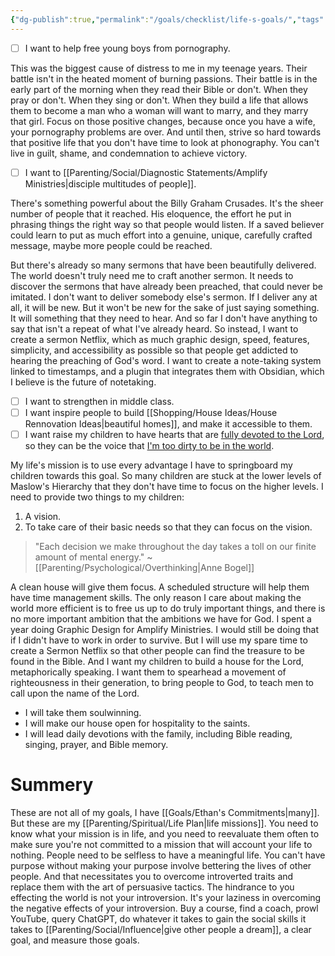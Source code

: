 ```yaml
---
{"dg-publish":true,"permalink":"/goals/checklist/life-s-goals/","tags":["goals"],"created":"Apr 2, 2020, 8:01 PM","updated":""}
---
```



- [ ] I want to help free young boys from pornography.

This was the biggest cause of distress to me in my teenage years. Their battle isn't in the heated moment of burning passions. Their battle is in the early part of the morning when they read their Bible or don't. When they pray or don't. When they sing or don't. When they build a life that allows them to become a man who a woman will want to marry, and they marry that girl. Focus on those positive changes, because once you have a wife, your pornography problems are over. And until then, strive so hard towards that positive life that you don't have time to look at phonography. You can't live in guilt, shame, and condemnation to achieve victory.

- [ ] I want to [[Parenting/Social/Diagnostic Statements/Amplify Ministries\|disciple multitudes of people]].

There's something powerful about the Billy Graham Crusades. It's the sheer number of people that it reached. His eloquence, the effort he put in phrasing things the right way so that people would listen. If a saved believer could learn to put as much effort into a genuine, unique, carefully crafted message, maybe more people could be reached.

But there's already so many sermons that have been beautifully delivered. The world doesn't truly need me to craft another sermon. It needs to discover the sermons that have already been preached, that could never be imitated. I don't want to deliver somebody else's sermon. If I deliver any at all, it will be new. But it won't be new for the sake of just saying something. It will something that they need to hear. And so far I don't have anything to say that isn't a repeat of what I've already heard. So instead, I want to create a sermon Netflix, which as much graphic design, speed, features, simplicity, and accessibility as possible so that people get addicted to hearing the preaching of God's word. I want to create a note-taking system linked to timestamps, and a plugin that integrates them with Obsidian, which I believe is the future of notetaking.

- [ ] I want to strengthen in middle class.
- [ ] I want inspire people to build [[Shopping/House Ideas/House Rennovation Ideas\|beautiful homes]], and make it accessible to them.
- [ ] I want raise my children to have hearts that are [fully devoted to the Lord](https://www.biblegateway.com/passage/?search=2+Chronicles+16%3A9&version=KJV), so they can be the voice that [I'm too dirty to be in the world](https://www.biblegateway.com/passage/?search=1+Chronicles+28%3A3-6&version=KJV).

My life's mission is to use every advantage I have to springboard my children towards this goal. So many children are stuck at the lower levels of Maslow's Hierarchy that they don't have time to focus on the higher levels. I need to provide two things to my children:

1. A vision.
2. To take care of their basic needs so that they can focus on the vision.

> "Each decision we make throughout the day takes a toll on our finite amount of mental energy." ~ [[Parenting/Psychological/Overthinking\|Anne Bogel]]

A clean house will give them focus. A scheduled structure will help them have time management skills. The only reason I care about making the world more efficient is to free us up to do truly important things, and there is no more important ambition that the ambitions we have for God. I spent a year doing Graphic Design for Amplify Ministries. I would still be doing that if I didn't have to work in order to survive. But I will use my spare time to create a Sermon Netflix so that other people can find the treasure to be found in the Bible. And I want my children to build a house for the Lord, metaphorically speaking. I want them to spearhead a movement of righteousness in their generation, to bring people to God, to teach men to call upon the name of the Lord.

- I will take them soulwinning.
- I will make our house open for hospitality to the saints.
- I will lead daily devotions with the family, including Bible reading, singing, prayer, and Bible memory.

# Summery

These are not all of my goals, I have [[Goals/Ethan's Commitments\|many]]. But these are my [[Parenting/Spiritual/Life Plan\|life missions]]. You need to know what your mission is in life, and you need to reevaluate them often to make sure you're not committed to a mission that will account your life to nothing. People need to be selfless to have a meaningful life. You can't have purpose without making your purpose involve bettering the lives of other people. And that necessitates you to overcome introverted traits and replace them with the art of persuasive tactics. The hindrance to you effecting the world is not your introversion. It's your laziness in overcoming the negative effects of your introversion. Buy a course, find a coach, prowl YouTube, query ChatGPT, do whatever it takes to gain the social skills it takes to [[Parenting/Social/Influence\|give other people a dream]], a clear goal, and measure those goals. 
